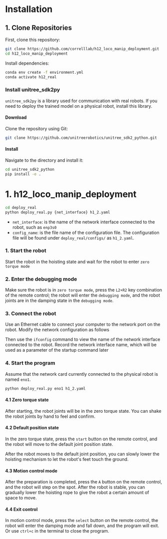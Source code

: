 # Installation


## 1. Clone Repositories

First, clone this repository:

```bash
git clone https://github.com/correlllab/h12_loco_manip_deployment.git
cd h12_loco_manip_deployment
```

Install dependencies:
```bash
conda env create -f environment.yml
conda activate h12_real
```

### Install unitree_sdk2py

`unitree_sdk2py` is a library used for communication with real robots. If you need to deploy the trained model on a physical robot, install this library.

#### Download

Clone the repository using Git:

```bash
git clone https://github.com/unitreerobotics/unitree_sdk2_python.git
```

#### Install

Navigate to the directory and install it:

```bash
cd unitree_sdk2_python
pip install -e .
```







# 1. h12_loco_manip_deployment

```bash
cd deploy_real
python deploy_real.py {net_interface} h1_2.yaml
```

- `net_interface`: is the name of the network interface connected to the robot, such as `enp3s0`
- `config_name`: is the file name of the configuration file. The configuration file will be found under `deploy_real/configs/` as `h1_2.yaml`.

### 1. Start the robot

Start the robot in the hoisting state and wait for the robot to enter `zero torque mode`

### 2. Enter the debugging mode

Make sure the robot is in `zero torque mode`, press the `L2+R2` key combination of the remote control; the robot will enter the `debugging mode`, and the robot joints are in the damping state in the `debugging mode`.


### 3. Connect the robot

Use an Ethernet cable to connect your computer to the network port on the robot. Modify the network configuration as follows

Then use the `ifconfig` command to view the name of the network interface connected to the robot. Record the network interface name, which will be used as a parameter of the startup command later

### 4. Start the program

Assume that the network card currently connected to the physical robot is named `eno1`.

```bash
python deploy_real.py eno1 h1_2.yaml
```

#### 4.1 Zero torque state

After starting, the robot joints will be in the zero torque state. You can shake the robot joints by hand to feel and confirm.

#### 4.2 Default position state

In the zero torque state, press the `start` button on the remote control, and the robot will move to the default joint position state.

After the robot moves to the default joint position, you can slowly lower the hoisting mechanism to let the robot's feet touch the ground.

#### 4.3 Motion control mode

After the preparation is completed, press the `A` button on the remote control, and the robot will step on the spot. After the robot is stable, you can gradually lower the hoisting rope to give the robot a certain amount of space to move.

<!-- At this time, you can use the joystick on the remote control to control the movement of the robot.
The front and back of the left joystick controls the movement speed of the robot in the x direction
The left and right of the left joystick controls the movement speed of the robot in the y direction
The left and right of the right joystick controls the movement speed of the robot's yaw angle -->

#### 4.4 Exit control

In motion control mode, press the `select` button on the remote control, the robot will enter the damping mode and fall down, and the program will exit. Or use `ctrl+c` in the terminal to close the program.

